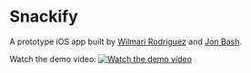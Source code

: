 # Snackify 

A prototype iOS app built by [Wilmari Rodriguez](https://www.linkedin.com/in/wilmari-rodriguez-2317aa194/) and [Jon Bash](http://www.jonbash.com).

Watch the demo video:
[![Watch the demo video](https://img.youtube.com/vi/t5JnN6r9C-s/maxresdefault.jpg)](https://www.youtube.com/watch?v=t5JnN6r9C-s)
